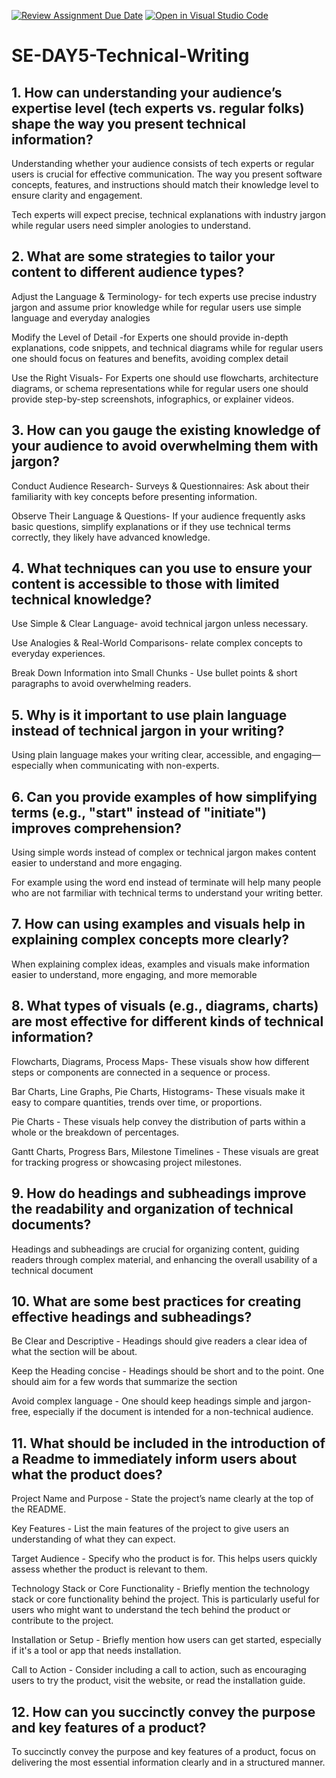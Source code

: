 [![Review Assignment Due Date](https://classroom.github.com/assets/deadline-readme-button-22041afd0340ce965d47ae6ef1cefeee28c7c493a6346c4f15d667ab976d596c.svg)](https://classroom.github.com/a/zsAR-pyY)
[![Open in Visual Studio Code](https://classroom.github.com/assets/open-in-vscode-2e0aaae1b6195c2367325f4f02e2d04e9abb55f0b24a779b69b11b9e10269abc.svg)](https://classroom.github.com/online_ide?assignment_repo_id=19020134&assignment_repo_type=AssignmentRepo)
# SE-DAY5-Technical-Writing
## 1. How can understanding your audience’s expertise level (tech experts vs. regular folks) shape the way you present technical information?
Understanding whether your audience consists of tech experts or regular users is crucial for effective communication. The way you present software concepts, features, and instructions should match their knowledge level to ensure clarity and engagement.

Tech experts will expect precise, technical explanations with industry jargon while regular users need simpler anologies to understand.

## 2. What are some strategies to tailor your content to different audience types?
Adjust the Language & Terminology- for tech experts use precise industry jargon and assume prior knowledge while for regular users use simple language and everyday analogies

Modify the Level of Detail -for Experts one should provide in-depth explanations, code snippets, and technical diagrams while for regular users one should focus on features and benefits, avoiding complex detail

Use the Right Visuals- For Experts one should use flowcharts, architecture diagrams, or schema representations while for regular users one should provide step-by-step screenshots, infographics, or explainer videos.
## 3. How can you gauge the existing knowledge of your audience to avoid overwhelming them with jargon?
Conduct Audience Research- Surveys & Questionnaires: Ask about their familiarity with key concepts before presenting information.

 Observe Their Language & Questions- If your audience frequently asks basic questions, simplify explanations or if they use technical terms correctly, they likely have advanced knowledge.
## 4. What techniques can you use to ensure your content is accessible to those with limited technical knowledge?
Use Simple & Clear Language- avoid technical jargon unless necessary.

Use Analogies & Real-World Comparisons- relate complex concepts to everyday experiences.

Break Down Information into Small Chunks - Use bullet points & short paragraphs to avoid overwhelming readers.
## 5. Why is it important to use plain language instead of technical jargon in your writing?

Using plain language makes your writing clear, accessible, and engaging—especially when communicating with non-experts.
## 6. Can you provide examples of how simplifying terms (e.g., "start" instead of "initiate") improves comprehension?
Using simple words instead of complex or technical jargon makes content easier to understand and more engaging.

For example using the word end instead of terminate will help many people who are not farmiliar with technical terms to understand your writing better.
## 7. How can using examples and visuals help in explaining complex concepts more clearly?
When explaining complex ideas, examples and visuals make information easier to understand, more engaging, and more memorable
## 8. What types of visuals (e.g., diagrams, charts) are most effective for different kinds of technical information?
Flowcharts, Diagrams, Process Maps- These visuals show how different steps or components are connected in a sequence or process.

Bar Charts, Line Graphs, Pie Charts, Histograms- These visuals make it easy to compare quantities, trends over time, or proportions.

Pie Charts - These visuals help convey the distribution of parts within a whole or the breakdown of percentages.

Gantt Charts, Progress Bars, Milestone Timelines - These visuals are great for tracking progress or showcasing project milestones.

## 9. How do headings and subheadings improve the readability and organization of technical documents?
Headings and subheadings are crucial for organizing content, guiding readers through complex material, and enhancing the overall usability of a technical document
## 10. What are some best practices for creating effective headings and subheadings?
Be Clear and Descriptive - Headings should give readers a clear idea of what the section will be about.

Keep the Heading concise - Headings should be short and to the point. One should aim for a few words that summarize the section

Avoid complex language - One should keep headings simple and jargon-free, especially if the document is intended for a non-technical audience.
## 11. What should be included in the introduction of a Readme to immediately inform users about what the product does?
Project Name and Purpose - State the project’s name clearly at the top of the README.

Key Features - List the main features of the project to give users an understanding of what they can expect.

Target Audience - Specify who the product is for. This helps users quickly assess whether the product is relevant to them.

Technology Stack or Core Functionality - Briefly mention the technology stack or core functionality behind the project. This is particularly useful for users who might want to understand the tech behind the product or contribute to the project.

Installation or Setup -  Briefly mention how users can get started, especially if it's a tool or app that needs installation.

Call to Action - Consider including a call to action, such as encouraging users to try the product, visit the website, or read the installation guide.
## 12. How can you succinctly convey the purpose and key features of a product?
To succinctly convey the purpose and key features of a product, focus on delivering the most essential information clearly and in a structured manner.
